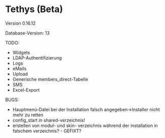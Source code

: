 Tethys (Beta)
=============

Version 0.16.12

Database-Version: 13

TODO:
* Widgets
* LDAP-Authentifizierung
* Logs
* eMails
* Upload
* Generische members_direct-Tabelle
* SMS
* Excel-Export

BUGS:
* Hauptmenü-Datei bei der Installation falsch angegeben->Installer nicht mehr zu retten
* config_start in shared-verzeichnis!
* erstellen von modul- und skin- verzeichnis während der installation in falschem verzeichnis? - GEFIXT?
